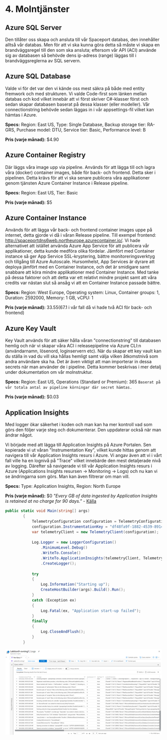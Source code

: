 # 4. Molntjänster

## Azure SQL Server

Den tillåter oss skapa och ansluta till vår Spaceport databas, den innehåller alltså vår databas. Men för att vi ska kunna göra detta så måste vi skapa en brandväggsregel till den som ska ansluta; eftersom vår API (ACI) använde sig av databasen så behövde dens ip-adress (range) läggas till i brandväggsreglerna av SQL servern. 

## Azure SQL Database

Valde vi för det var den vi kände oss mest säkra på både med entity fremwork och med strukturen. Vi valde Code-first som länken mellan databas och kod vilket innebär att vi först skriver C#-klasser först och sedan skapar databasen baserat på dessa klasser (eller modeller). Vår connectionstring behövde sedan läggas in i vår appsettings-fil vilket kan hämtas i Azure. 

**Specs:** Region: East US, Type: Single Database, Backup storage tier: RA-GRS, Purchase model: DTU, Service tier: Basic, Performance level: B

**Pris (varje månad):** $4.90

## Azure Container Registry

Där läggs våra image upp via pipeline. Används för att lägga till och lagra våra (docker) container images, både för back- och frontend. Detta sker i pipelinen. Detta krävs för att vi ska senare publicera våra applikationer genom tjänsten Azure Container Instance i Release pipeline. 

**Specs:** Region: East US, Tier: Basic

**Pris (varje månad):** $5

## Azure Container Instance

Används för att lägga vår back- och frontend container images uppe på internet, detta gjorde vi då i våran Release pipeline. Till exempel frontend: http://spaceportdns6web.northeurope.azurecontainer.io/. Vi hade alternativet att istället använda Azure App Service för att publicera vår applikationer, detta kunde medföra olika fördelar. Jämfört med Container instance så ger App Service SSL-kryptering, bättre monitoreringsverktyg och tillgång till Azure Autoscale. Hursomhelst, App Services är dyrare att deploya jämfört med en Container Instance, och det är smidigare samt snabbare att köra mindre applikationer med Container Instance. Med tanke på dessa faktorer och att detta var ett relativt mindre projekt samt att våra credits var nästan slut så ansåg vi att en Container Instance passade bättre.

**Specs:** Region: West Europe, Operating system: Linux, Container groups: 1, Duration: 2592000, Memory: 1 GB, vCPU: 1

**Pris (varje månad):** $33.55 ($67.1 i vår fall då vi hade två ACI för back- och frontend)

## Azure Key Vault

Key Vault används för att säker hålla våran "connectionstring" till databasen hemlig och när vi skapar våra ACI i releasepipeline via Azure CLI:n (användarnamn, lösenord, loginservern etc). När du skapar ett key vault kan du ställa in vad du vill ska hållas hemligt samt välja vilken åtkomstnivå som andra  användare ska ha. Det är även viktigt att man importerar in dessa secrets när man använder de i pipeline. Detta kommer beskrivas i mer detalj under dokumentation om vår molnstruktur.

**Specs:** Region: East US, Operations (Standard or Premium): 365 `Baserat på vår totala antal av pipeline körningar där secret hämtas.`

**Pris (varje månad):** $0.03

## Application Insights

Med logger ökar säkerhet i koden och man kan ha mer kontroll vad som görs den följer varje steg och dokumenterar. Den uppdaterar också när man ändrar något.

Vi började med att lägga till Application Insights på Azure Portalen. Sen  kopierade vi ut våran "Instrumentation Key", vilket kunde hittas genom att navigera till vår Application Insights resurs i Azure. Vi angav även att vi i vårt fall ville ha en lognivå på "Trace" vilket innebärde den mest detaljerade nivå av logging. Därefter så navigerade vi till vår Application Insights resurs i Azure (Applications Insights resursen -> Monitoring -> Logs)  och nu kan vi  se ändringarna som görs. Man kan även filtrerar om man vill.

**Specs:** Type: Application Insights, Region: North Europe

**Pris (varje månad):** $0 *"Every GB of data ingested by Application Insights is retained at no charge for 90 days."* - [Källa](https://azure.microsoft.com/en-us/pricing/details/monitor/)

```c#
public static void Main(string[] args)
        {
            TelemetryConfiguration configuration = TelemetryConfiguration.CreateDefault();
            configuration.InstrumentationKey = "df48fa9f-1882-4539-8914-a1e72f6a32a1";
            var telemetryClient = new TelemetryClient(configuration);

            Log.Logger = new LoggerConfiguration()
                .MinimumLevel.Debug()
                .WriteTo.Console()
                .WriteTo.ApplicationInsights(telemetryClient, TelemetryConverter.Traces)
                .CreateLogger();

            try
            {
                Log.Information("Starting up");
                CreateHostBuilder(args).Build().Run();
            }
            catch (Exception ex)
            {
                Log.Fatal(ex, "Application start-up failed");
            }
            finally
            {
                Log.CloseAndFlush();
            }
        }
```

![Insights logging](Bilder/InsightsLogs.png)